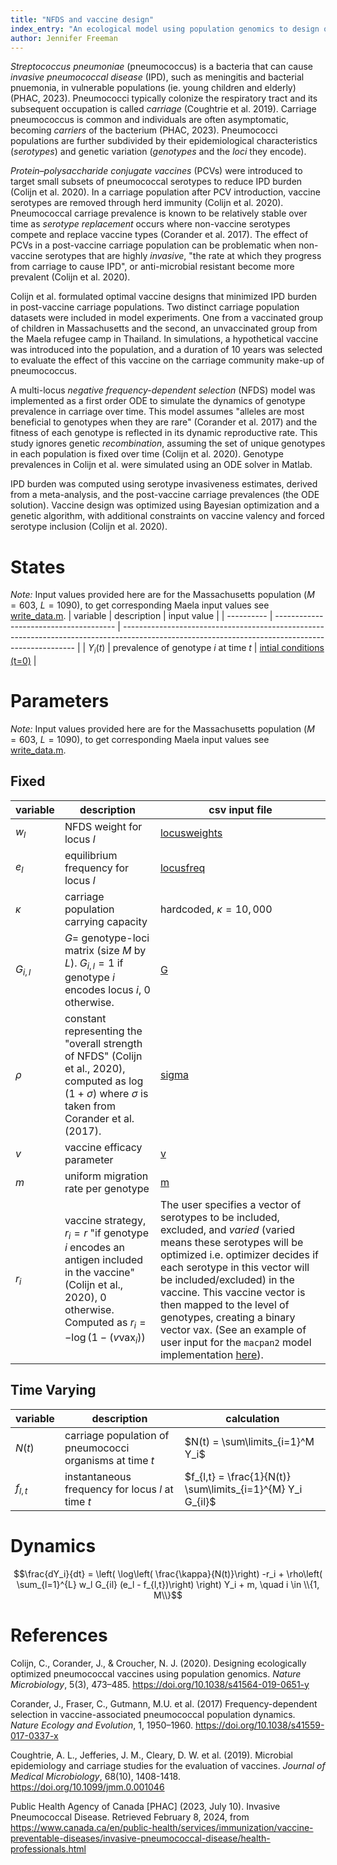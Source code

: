 ```yaml
---
title: "NFDS and vaccine design"
index_entry: "An ecological model using population genomics to design optimal vaccines as implemented in Colijn et al. (2020)"
author: Jennifer Freeman
---
```


<!-- population-->
*Streptococcus pneumoniae* (pneumococcus) is a bacteria that can cause *invasive pneumococcal disease* (IPD), such as meningitis and bacterial pnuemonia, in vulnerable populations (ie. young children and elderly) (PHAC, 2023). Pneumococci typically colonize the respiratory tract and its subsequent occupation is called *carriage* (Coughtrie et al. 2019). Carriage pneumococcus is common and individuals are often asymptomatic, becoming *carriers* of the bacterium (PHAC, 2023). Pneumococci populations are further subdivided by their epidemiological characteristics (*serotypes*) and genetic variation (*genotypes* and the *loci* they encode).

<!-- vaccine/motivation -->
*Protein–polysaccharide conjugate vaccines* (PCVs) were introduced to target small subsets of pneumococcal serotypes to reduce IPD burden (Colijn et al. 2020). In a carriage population after PCV introduction, vaccine serotypes are removed through herd immunity (Colijn et al. 2020). Pneumococcal carriage prevalence is known to be relatively stable over time as *serotype replacement* occurs where non-vaccine serotypes compete and replace vaccine types (Corander et al. 2017). The effect of PCVs in a post-vaccine carriage population can be problematic when non-vaccine serotypes that are highly *invasive*, "the rate at which they progress from carriage to cause IPD", or anti-microbial resistant become more prevalent (Colijn et al. 2020). 

<!-- the problem -->
Colijn et al. formulated optimal vaccine designs that minimized IPD burden in post-vaccine carriage populations. Two distinct carriage population datasets were included in model experiments. One from a vaccinated group of children in Massachusetts and the second, an unvaccinated group from the Maela refugee camp in Thailand. In simulations, a hypothetical vaccine was introduced into the population, and a duration of 10 years was selected to evaluate the effect of this vaccine on the carriage community make-up of pneumococcus.

<!-- the model -->
A multi-locus *negative frequency-dependent selection* (NFDS) model was implemented as a first order ODE to simulate the dynamics of genotype prevalence in carriage over time. This model assumes "alleles are most beneficial to genotypes when they are rare" (Corander et al. 2017) and the fitness of each genotype is  reflected in its dynamic reproductive rate. This study ignores genetic *recombination*, assuming the set of unique genotypes in each population is fixed over time (Colijn et al. 2020). Genotype prevalences in Colijn et al. were simulated using an ODE solver in Matlab.

<!-- the optimization -->
IPD burden was computed using serotype invasiveness estimates, derived from a meta-analysis, and the post-vaccine carriage prevalences (the ODE solution). Vaccine design was optimized using Bayesian optimization and a genetic algorithm, with additional constraints on vaccine valency and forced serotype inclusion (Colijn et al. 2020).


# States


*Note:* Input values provided here are for the Massachusetts population ($M=603$, $L=1090$), to get corresponding Maela input values see [write_data.m](https://github.com/canmod/macpan2/blob/7126c2217272367eca8e3ea9b9a1fe8e0c6d3d59/inst/starter_models/nfds/data/write_data.m).
| variable   | description                            | input value                                                                                                                                      |
| ---------- | -------------------------------------- | ------------------------------------------------------------------------------------------------------------------------------------------------ |
| $Y_{i}(t)$ | prevalence of genotype $i$ at time $t$ | [intial conditions (t=0)](https://github.com/canmod/macpan2/blob/b162156ca3d2787de90f5c080827ee9547b14fab/inst/starter_models/nfds/data/ics.csv) |



# Parameters

*Note:* Input values provided here are for the Massachusetts population ($M=603$, $L=1090$), to get corresponding Maela input values see [write_data.m](https://github.com/canmod/macpan2/blob/7126c2217272367eca8e3ea9b9a1fe8e0c6d3d59/inst/starter_models/nfds/data/write_data.m).

## Fixed


| variable  | description                                                                                                                                                               | csv input file                                                                                                                                                                                                                                                                                                                                                                                                                                                                                                                           |
| --------- | ------------------------------------------------------------------------------------------------------------------------------------------------------------------------- | ---------------------------------------------------------------------------------------------------------------------------------------------------------------------------------------------------------------------------------------------------------------------------------------------------------------------------------------------------------------------------------------------------------------------------------------------------------------------------------------------------------------------------------------- |
| $w_l$     | NFDS weight for locus $l$                                                                                                                                                 | [locusweights](https://github.com/canmod/macpan2/blob/b162156ca3d2787de90f5c080827ee9547b14fab/inst/starter_models/nfds/data/locusweights.csv)                                                                                                                                                                                                                                                                                                                                                                                           |
| $e_l$     | equilibrium frequency for locus $l$                                                                                                                                       | [locusfreq](https://github.com/canmod/macpan2/blob/b162156ca3d2787de90f5c080827ee9547b14fab/inst/starter_models/nfds/data/locusfreq.csv)                                                                                                                                                                                                                                                                                                                                                                                                 |
| $\kappa$  | carriage population carrying capacity                                                                                                                                     | hardcoded, $\kappa = 10,000$                                                                                                                                                                                                                                                                                                                                                                                                                                                                                                             |
| $G_{i,l}$ | $G=$ genotype-loci matrix (size $M$ by $L$). $G_{i,l}=1$ if genotype $i$ encodes locus $i$, 0 otherwise.                                                                  | [G](https://github.com/canmod/macpan2/blob/b162156ca3d2787de90f5c080827ee9547b14fab/inst/starter_models/nfds/data/G.csv)                                                                                                                                                                                                                                                                                                                                                                                                                 |
| $\rho$    | constant representing the "overall strength of NFDS" (Colijn et al., 2020), computed as $\log(1 + \sigma)$ where $\sigma$ is taken from Corander et al. (2017).           | [sigma](https://github.com/canmod/macpan2/blob/b162156ca3d2787de90f5c080827ee9547b14fab/inst/starter_models/nfds/data/sigma.csv)                                                                                                                                                                                                                                                                                                                                                                                                         |
| $v$       | vaccine efficacy parameter                                                                                                                                                | [v](https://github.com/canmod/macpan2/blob/b162156ca3d2787de90f5c080827ee9547b14fab/inst/starter_models/nfds/data/v.csv)                                                                                                                                                                                                                                                                                                                                                                                                                 |
| $m$       | uniform migration rate per genotype                                                                                                                                       | [m](https://github.com/canmod/macpan2/blob/b162156ca3d2787de90f5c080827ee9547b14fab/inst/starter_models/nfds/data/m.csv)                                                                                                                                                                                                                                                                                                                                                                                                                 |
| $r_i$     | vaccine strategy, $r_i=r$ "if genotype $i$ encodes an antigen included in the vaccine" (Colijn et al., 2020), 0 otherwise. Computed as $r_i = -\log(1- (v \text{vax}_i))$ | The user specifies a vector of serotypes to be included, excluded, and *varied* (varied means these serotypes will be optimized i.e. optimizer decides if each serotype in this vector will be included/excluded) in the vaccine. This vaccine vector is then mapped to the level of genotypes, creating a binary vector $\text{vax}$. (See an example of user input for the `macpan2` model implementation [here](https://github.com/canmod/macpan2/blob/7126c2217272367eca8e3ea9b9a1fe8e0c6d3d59/inst/starter_models/nfds/tmb.R#L77)). |



## Time Varying
| variable  | description                                              | calculation                                          |
| --------- | -------------------------------------------------------- | ---------------------------------------------------- |
| $N(t)$    | carriage population of pneumococci organisms at time $t$ | $N(t) = \sum\limits_{i=1}^M Y_i$                          |
| $f_{l,t}$ | instantaneous frequency for locus $l$ at time $t$        | $f_{l,t} = \frac{1}{N(t)} \sum\limits_{i=1}^{M} Y_i G_{il}$ |


# Dynamics 

$$\frac{dY_i}{dt} = \left( \log\left( \frac{\kappa}{N(t)}\right) -r_i + \rho\left( \sum_{l=1}^{L} w_l G_{il} (e_l - f_{l,t})\right) \right) Y_i + m, \quad i \in \\{1, M\\}$$

# References

Colijn, C., Corander, J., & Croucher, N. J. (2020). Designing ecologically optimized pneumococcal vaccines using population genomics. *Nature Microbiology*, 5(3), 473–485. https://doi.org/10.1038/s41564-019-0651-y

Corander, J., Fraser, C., Gutmann, M.U. et al. (2017) Frequency-dependent selection in vaccine-associated pneumococcal population dynamics. *Nature Ecology and Evolution*, 1, 1950–1960. https://doi.org/10.1038/s41559-017-0337-x

Coughtrie, A. L., Jefferies, J. M., Cleary, D. W. et al. (2019). Microbial epidemiology and carriage studies for the evaluation of vaccines. *Journal of Medical Microbiology*, 68(10), 1408-1418. https://doi.org/10.1099/jmm.0.001046

Public Health Agency of Canada [PHAC] (2023, July 10). Invasive Pneumococcal Disease. Retrieved February 8, 2024, from https://www.canada.ca/en/public-health/services/immunization/vaccine-preventable-diseases/invasive-pneumococcal-disease/health-professionals.html
